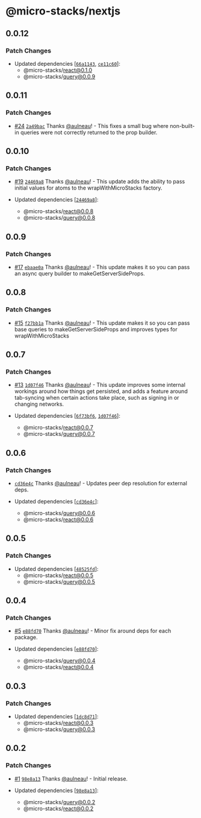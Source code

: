 # @micro-stacks/nextjs

## 0.0.12

### Patch Changes

- Updated dependencies [[`66a1143`](https://github.com/fungible-systems/micro-stacks-react/commit/66a11435f29219b0048ed9734218ec2e54e9595f), [`ce11c60`](https://github.com/fungible-systems/micro-stacks-react/commit/ce11c60582b598436918ca28c66afb520c1db50b)]:
  - @micro-stacks/react@0.1.0
  - @micro-stacks/query@0.0.9

## 0.0.11

### Patch Changes

- [#24](https://github.com/fungible-systems/micro-stacks-react/pull/24) [`2a49bac`](https://github.com/fungible-systems/micro-stacks-react/commit/2a49bac11a58722c98ea220216579dc25a3343d5) Thanks [@aulneau](https://github.com/aulneau)! - This fixes a small bug where non-built-in queries were not correctly returned to the prop builder.

## 0.0.10

### Patch Changes

- [#19](https://github.com/fungible-systems/micro-stacks-react/pull/19) [`24469a8`](https://github.com/fungible-systems/micro-stacks-react/commit/24469a8b7cb144ef60649fbcb31663728fd171c0) Thanks [@aulneau](https://github.com/aulneau)! - This update adds the ability to pass initial values for atoms to the wrapWithMicroStacks factory.

- Updated dependencies [[`24469a8`](https://github.com/fungible-systems/micro-stacks-react/commit/24469a8b7cb144ef60649fbcb31663728fd171c0)]:
  - @micro-stacks/react@0.0.8
  - @micro-stacks/query@0.0.8

## 0.0.9

### Patch Changes

- [#17](https://github.com/fungible-systems/micro-stacks-react/pull/17) [`ebaae0a`](https://github.com/fungible-systems/micro-stacks-react/commit/ebaae0a155aa0eedb1506bf9db31a680f899fdc6) Thanks [@aulneau](https://github.com/aulneau)! - This update makes it so you can pass an async query builder to makeGetServerSideProps.

## 0.0.8

### Patch Changes

- [#15](https://github.com/fungible-systems/micro-stacks-react/pull/15) [`f27bb1a`](https://github.com/fungible-systems/micro-stacks-react/commit/f27bb1af81c59aadcecdb3228ce8c2d858ac9b24) Thanks [@aulneau](https://github.com/aulneau)! - This update makes it so you can pass base queries to makeGetServerSideProps and improves types for wrapWithMicroStacks

## 0.0.7

### Patch Changes

- [#13](https://github.com/fungible-systems/micro-stacks-react/pull/13) [`1d07f46`](https://github.com/fungible-systems/micro-stacks-react/commit/1d07f46b918ee1511943d7657b5db0d5af8138cb) Thanks [@aulneau](https://github.com/aulneau)! - This update improves some internal workings around how things get persisted, and adds a feature around tab-syncing when certain actions take place, such as signing in or changing networks.

- Updated dependencies [[`6f73bf6`](https://github.com/fungible-systems/micro-stacks-react/commit/6f73bf6db66cdf58ff772747e0c5fa488bbb85f9), [`1d07f46`](https://github.com/fungible-systems/micro-stacks-react/commit/1d07f46b918ee1511943d7657b5db0d5af8138cb)]:
  - @micro-stacks/react@0.0.7
  - @micro-stacks/query@0.0.7

## 0.0.6

### Patch Changes

- [`cd36e4c`](https://github.com/fungible-systems/micro-stacks-react/commit/cd36e4c6f6e24119006d37986ee7e56d7f0e9896) Thanks [@aulneau](https://github.com/aulneau)! - Updates peer dep resolution for external deps.

- Updated dependencies [[`cd36e4c`](https://github.com/fungible-systems/micro-stacks-react/commit/cd36e4c6f6e24119006d37986ee7e56d7f0e9896)]:
  - @micro-stacks/query@0.0.6
  - @micro-stacks/react@0.0.6

## 0.0.5

### Patch Changes

- Updated dependencies [[`48525fd`](https://github.com/fungible-systems/micro-stacks-react/commit/48525fd0edd7a43baf7df8524a9c1119a95ebd70)]:
  - @micro-stacks/react@0.0.5
  - @micro-stacks/query@0.0.5

## 0.0.4

### Patch Changes

- [#5](https://github.com/fungible-systems/micro-stacks-react/pull/5) [`e88fd70`](https://github.com/fungible-systems/micro-stacks-react/commit/e88fd7089c33334e323054dc26a6429216ee72a0) Thanks [@aulneau](https://github.com/aulneau)! - Minor fix around deps for each package.

- Updated dependencies [[`e88fd70`](https://github.com/fungible-systems/micro-stacks-react/commit/e88fd7089c33334e323054dc26a6429216ee72a0)]:
  - @micro-stacks/query@0.0.4
  - @micro-stacks/react@0.0.4

## 0.0.3

### Patch Changes

- Updated dependencies [[`1dc8d71`](https://github.com/fungible-systems/micro-stacks-react/commit/1dc8d71ac4e7c04403bc918ccf72a2851440fb2d)]:
  - @micro-stacks/react@0.0.3
  - @micro-stacks/query@0.0.3

## 0.0.2

### Patch Changes

- [#1](https://github.com/fungible-systems/micro-stacks-react/pull/1) [`98e8a13`](https://github.com/fungible-systems/micro-stacks-react/commit/98e8a1397854767471334d20462c05640ce9ae69) Thanks [@aulneau](https://github.com/aulneau)! - Initial release.

- Updated dependencies [[`98e8a13`](https://github.com/fungible-systems/micro-stacks-react/commit/98e8a1397854767471334d20462c05640ce9ae69)]:
  - @micro-stacks/query@0.0.2
  - @micro-stacks/react@0.0.2
